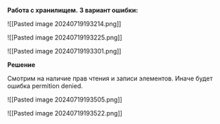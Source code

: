 
**Работа с хранилищем.**
**3 вариант ошибки:**



![[Pasted image 20240719193214.png]]



![[Pasted image 20240719193225.png]]



![[Pasted image 20240719193301.png]]


**Решение**

Смотрим на наличие прав чтения и записи элементов.
Иначе будет ошибка permition denied.

![[Pasted image 20240719193505.png]]


![[Pasted image 20240719193522.png]]



